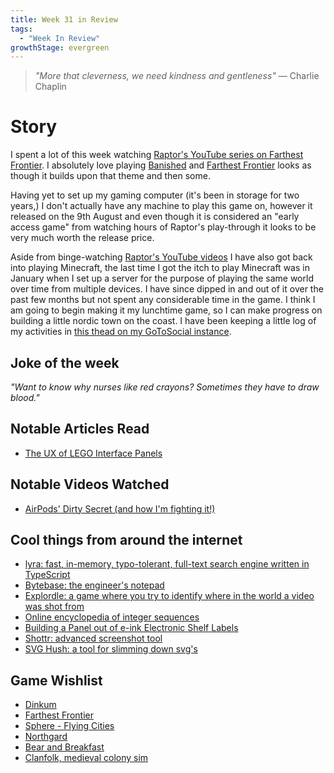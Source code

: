 ```yaml
---
title: Week 31 in Review
tags:
  - "Week In Review"
growthStage: evergreen
---
```


> _"More that cleverness, we need kindness and gentleness"_
> — Charlie Chaplin

# Story
I spent a lot of this week watching [Raptor's YouTube series on Farthest Frontier](https://www.youtube.com/watch?v=JTIr4-_mQsE&list=PLIsqJzeZeGYG_TUhB4-ZB4jZgyDBi5KzC). I absolutely love playing [Banished](https://store.steampowered.com/app/242920/Banished/) and [Farthest Frontier](https://store.steampowered.com/app/1044720/Farthest_Frontier/) looks as though it builds upon that theme and then some.

Having yet to set up my gaming computer (it's been in storage for two years,) I don't actually have any machine to play this game on, however it released on the 9th August and even though it is considered an "early access game" from watching hours of Raptor's play-through it looks to be very much worth the release price.

Aside from binge-watching [Raptor's YouTube videos](https://www.youtube.com/user/ICBMRaptor2) I have also got back into playing Minecraft, the last time I got the itch to play Minecraft was in January when I set up a server for the purpose of playing the same world over time from multiple devices. I have since dipped in and out of it over the past few months but not spent any considerable time in the game. I think I am going to begin making it my lunchtime game, so I can make progress on building a little nordic town on the coast. I have been keeping a little log of my activities in [this thead on my GoToSocial instance](https://social.photogabble.co.uk/@carbontwelve/statuses/01GA13N17RVX92VTQ0Z5NZFH5X).

## Joke of the week
_"Want to know why nurses like red crayons? Sometimes they have to draw blood."_

## Notable Articles Read
- [The UX of LEGO Interface Panels](https://interactionmagic.com/UX-LEGO-Interfaces/)

## Notable Videos Watched
- [AirPods' Dirty Secret (and how I'm fighting it!)](https://www.youtube.com/watch?v=RQqk45ps9kg)

## Cool things from around the internet
- [lyra: fast, in-memory, typo-tolerant, full-text search engine written in TypeScript](https://github.com/nearform/lyra)
- [Bytebase: the engineer's notepad](https://bytebase.io/)
- [Explordle: a game where you try to identify where in the world a video was shot from](https://www.explordle.com/map/wor)
- [Online encyclopedia of integer sequences](https://oeis.org/A094798)
- [Building a Panel out of e-ink Electronic Shelf Labels](https://rbaron.net/blog/2022/07/29/Daisy-chaining-multiple-electronic-shelf-labels.html)
- [Shottr: advanced screenshot tool](https://shottr.cc/)
- [SVG Hush: a tool for slimming down svg's](https://github.com/cloudflare/svg-hush)

## Game Wishlist
- [Dinkum](https://store.steampowered.com/app/1062520/Dinkum/)
- [Farthest Frontier](https://store.steampowered.com/app/1044720/Farthest_Frontier/)
- [Sphere - Flying Cities](https://store.steampowered.com/app/1273220/Sphere__Flying_Cities/)
- [Northgard](https://store.steampowered.com/app/466560/Northgard/)
- [Bear and Breakfast](https://www.bear.game/)
- [Clanfolk, medieval colony sim](https://store.steampowered.com/app/1700870/Clanfolk/)